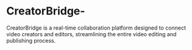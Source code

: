 # CreatorBridge-
 CreatorBridge is a real-time collaboration platform designed to connect video creators and editors, streamlining the entire video editing and publishing process. 
